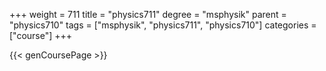 +++
weight = 711
title = "physics711"
degree = "msphysik"
parent = "physics710"
tags = ["msphysik", "physics711", "physics710"]
categories = ["course"]
+++

{{< genCoursePage >}}
